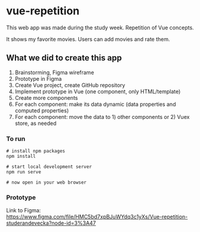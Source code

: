 # vue-repetition

This web app was made during the study week. Repetition of Vue concepts.

It shows my favorite movies. Users can add movies and rate them.

## What we did to create this app

1. Brainstorming, Figma wireframe
2. Prototype in Figma
3. Create Vue project, create GitHub repository
4. Implement prototype in Vue (one component, only HTML/template)
5. Create more components
6. For each component: make its data dynamic (data properties and computed properties)
7. For each component: move the data to 1) other components or 2) Vuex store, as needed



### To run
```
# install npm packages
npm install

# start local development server
npm run serve

# now open in your web browser
```

### Prototype
Link to Figma:
https://www.figma.com/file/HMC5bd7xpBJuWYdq3c1yXs/Vue-repetition-studerandevecka?node-id=3%3A47
